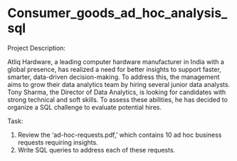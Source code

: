 # Consumer_goods_ad_hoc_analysis_sql

Project Description:

Atliq Hardware, a leading computer hardware manufacturer in India with a global presence, has realized a need for better insights to support faster, smarter, data-driven decision-making. To address this, the management aims to grow their data analytics team by hiring several junior data analysts. Tony Sharma, the Director of Data Analytics, is looking for candidates with strong technical and soft skills. To assess these abilities, he has decided to organize a SQL challenge to evaluate potential hires.

Task:

1. Review the ‘ad-hoc-requests.pdf,’ which contains 10 ad hoc business requests requiring insights.
2. Write SQL queries to address each of these requests.
